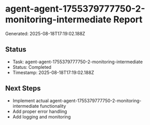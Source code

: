 # agent-agent-1755379777750-2-monitoring-intermediate Report

Generated: 2025-08-18T17:19:02.188Z

## Status
- Task: agent-agent-1755379777750-2-monitoring-intermediate
- Status: Completed
- Timestamp: 2025-08-18T17:19:02.188Z

## Next Steps
- Implement actual agent-agent-1755379777750-2-monitoring-intermediate functionality
- Add proper error handling
- Add logging and monitoring
